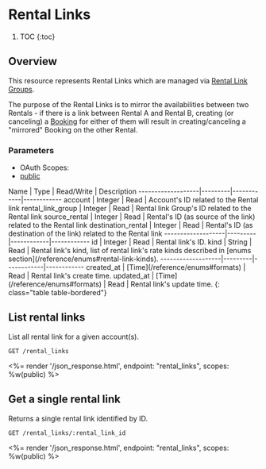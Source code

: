 # Rental Links

1. TOC
{:toc}

## Overview

This resource represents Rental Links which are managed via [Rental Link Groups](/reference/endpoints/rental_link_groups/).

The purpose of the Rental Links is to mirror the availabilities between two Rentals - if there is a link between Rental A and Rental B, creating (or canceling) a [Booking](/reference/endpoints/bookings/) for either of them will result in creating/canceling a "mirrored" Booking on the other Rental.

### Parameters
<ul class="nav nav-pills" role="tablist">
  <li class="disabled"><a>OAuth Scopes:</a></li>
  <li class="active"><a href="#public" role="tab" data-toggle="pill">public</a></li>
</ul>
<div class="tab-content" markdown="1">
  <div class="tab-pane active" id="public" markdown="1">
Name               | Type    | Read/Write | Description
-------------------|---------|------------|------------
account            | Integer | Read       | Account's ID related to the Rental link
rental_link_group  | Integer | Read       | Rental link Group's ID related to the Rental link
source_rental      | Integer | Read       | Rental's ID (as source of the link) related to the Rental link
destination_rental | Integer | Read       | Rental's ID (as destination of the link) related to the Rental link
-------------------|---------|------------|------------
id                 | Integer | Read       | Rental link's ID.
kind               | String  | Read       | Rental link's kind, list of rental link's rate kinds described in [enums section](/reference/enums#rental-link-kinds).
-------------------|---------|------------|------------
created_at         | [Time](/reference/enums#formats) | Read         | Rental link's create time.
updated_at         | [Time](/reference/enums#formats) | Read         | Rental link's update time.
{: class="table table-bordered"}
  </div>
</div>


## List rental links

List all rental link for a given account(s).

~~~
GET /rental_links
~~~

<%= render '/json_response.html', endpoint: "rental_links", scopes: %w(public) %>

## Get a single rental link

Returns a single rental link identified by ID.

~~~
GET /rental_links/:rental_link_id
~~~

<%= render '/json_response.html', endpoint: "rental_links", scopes: %w(public) %>
